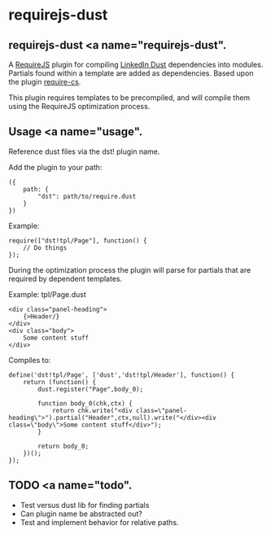 requirejs-dust
==============

## requirejs-dust <a name="requirejs-dust".</a>

A [RequireJS](http://requirejs.org/ "RequireJS") plugin for compiling [LinkedIn Dust](https://github.com/linkedin/dustjs "LinkedIn Dust on GitHub") dependencies into modules. Partials found within a template are added as dependencies. Based upon the plugin [require-cs](https://github.com/requirejs/require-cs).

This plugin requires templates to be precompiled, and will compile them using the RequireJS optimization process.

## Usage <a name="usage".</a>

Reference dust files via the dst! plugin name.

Add the plugin to your path:

	({
		path: {
			"dst": path/to/require.dust
		}
	})

Example:

	require(["dst!tpl/Page"], function() {
		// Do things
	});

During the optimization process the plugin will parse for partials that are required by dependent templates.

Example: tpl/Page.dust

	<div class="panel-heading">
		{>Header/}
	</div>
	<div class="body">
		Some content stuff
	</div>

Compiles to:
	
	define('dst!tpl/Page', ['dust','dst!tpl/Header'], function() {
		return (function() {
			dust.register("Page",body_0);
			
			function body_0(chk,ctx) {
				return chk.write("<div class=\"panel-heading\">").partial("Header",ctx,null).write("</div><div class=\"body\">Some content stuff</div>");
			}
			
			return body_0;
		})();
	});

## TODO <a name="todo".</a>

* Test versus dust lib for finding partials
* Can plugin name be abstracted out?
* Test and implement behavior for relative paths.